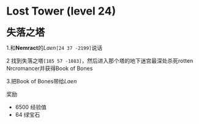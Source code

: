 # Lost Tower (level 24)
<span style="font-size: 25px;">**失落之塔**</span>

1.和**Nemract**的*Laen*`[24 37 -2199]`说话

2 找到失落之塔`[185 57 -1883]`，然后进入那个塔的地下迷宫最深处杀死rotten Nrcromancer并获得Book of Bones

3.把Book of Bones带给*Laen*

奖励

+ 6500 经验值
+ 64 绿宝石